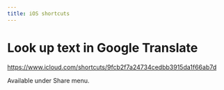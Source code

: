 ```yaml
---
title: iOS shortcuts
---
```


# Look up text in Google Translate

https://www.icloud.com/shortcuts/9fcb2f7a24734cedbb3915da1f66ab7d

Available under Share menu.
